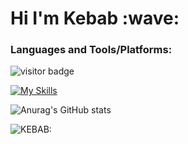 <h1>Hi I'm Kebab :wave:</h1>


### Languages and Tools/Platforms:
<img src="https://visitor-badge.glitch.me/badge?page_id=donrskbb" alt="visitor badge"/>

[![My Skills](https://skillicons.dev/icons?i=js,html,css,react,cpp,cs,discord,bots,git,github,lua,nodejs)](https://discord.gg/deckofcards)

![Anurag's GitHub stats](https://github-readme-stats.vercel.app/api?username=donrskbb&theme=vue-dark&show_icons=true)


<img align="left" alt="KEBAB:" src="https://github-stats-alpha.vercel.app/api?username=donrskbb&cc=000&tc=fff&ic=fff&bc=000" />

